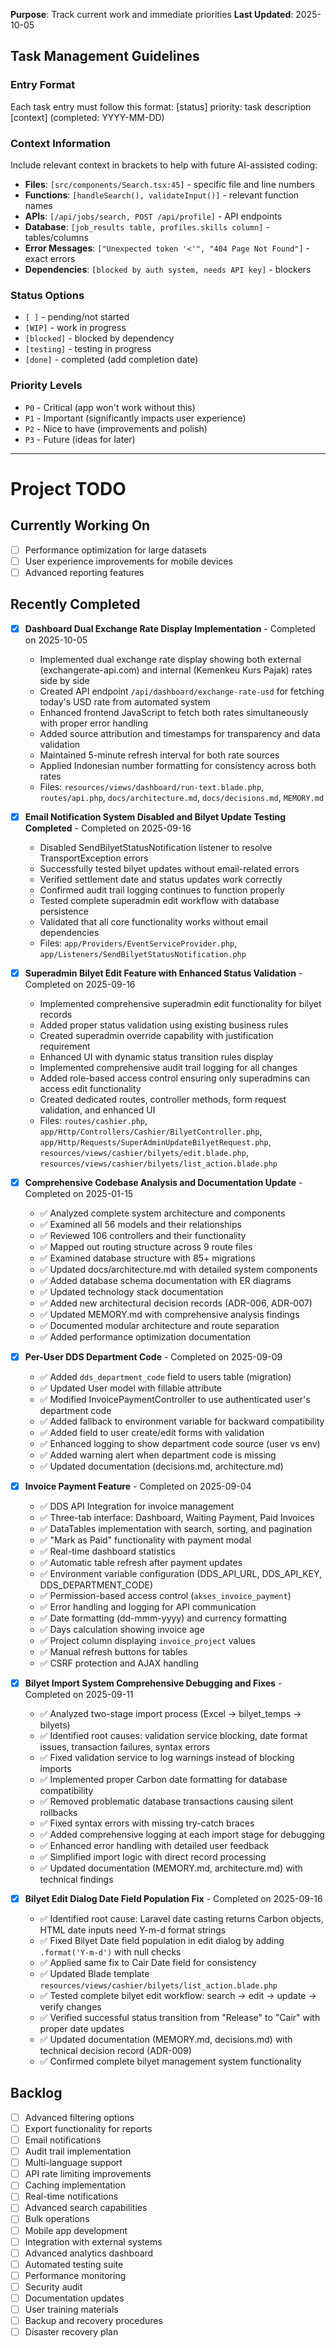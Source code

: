 **Purpose**: Track current work and immediate priorities
**Last Updated**: 2025-10-05

## Task Management Guidelines

### Entry Format

Each task entry must follow this format:
[status] priority: task description [context] (completed: YYYY-MM-DD)

### Context Information

Include relevant context in brackets to help with future AI-assisted coding:

-   **Files**: `[src/components/Search.tsx:45]` - specific file and line numbers
-   **Functions**: `[handleSearch(), validateInput()]` - relevant function names
-   **APIs**: `[/api/jobs/search, POST /api/profile]` - API endpoints
-   **Database**: `[job_results table, profiles.skills column]` - tables/columns
-   **Error Messages**: `["Unexpected token '<'", "404 Page Not Found"]` - exact errors
-   **Dependencies**: `[blocked by auth system, needs API key]` - blockers

### Status Options

-   `[ ]` - pending/not started
-   `[WIP]` - work in progress
-   `[blocked]` - blocked by dependency
-   `[testing]` - testing in progress
-   `[done]` - completed (add completion date)

### Priority Levels

-   `P0` - Critical (app won't work without this)
-   `P1` - Important (significantly impacts user experience)
-   `P2` - Nice to have (improvements and polish)
-   `P3` - Future (ideas for later)

---

# Project TODO

## Currently Working On

-   [ ] Performance optimization for large datasets
-   [ ] User experience improvements for mobile devices
-   [ ] Advanced reporting features

## Recently Completed

-   [x] **Dashboard Dual Exchange Rate Display Implementation** - Completed on 2025-10-05

    -   Implemented dual exchange rate display showing both external (exchangerate-api.com) and internal (Kemenkeu Kurs Pajak) rates side by side
    -   Created API endpoint `/api/dashboard/exchange-rate-usd` for fetching today's USD rate from automated system
    -   Enhanced frontend JavaScript to fetch both rates simultaneously with proper error handling
    -   Added source attribution and timestamps for transparency and data validation
    -   Maintained 5-minute refresh interval for both rate sources
    -   Applied Indonesian number formatting for consistency across both rates
    -   Files: `resources/views/dashboard/run-text.blade.php`, `routes/api.php`, `docs/architecture.md`, `docs/decisions.md`, `MEMORY.md`

-   [x] **Email Notification System Disabled and Bilyet Update Testing Completed** - Completed on 2025-09-16

    -   Disabled SendBilyetStatusNotification listener to resolve TransportException errors
    -   Successfully tested bilyet updates without email-related errors
    -   Verified settlement date and status updates work correctly
    -   Confirmed audit trail logging continues to function properly
    -   Tested complete superadmin edit workflow with database persistence
    -   Validated that all core functionality works without email dependencies
    -   Files: `app/Providers/EventServiceProvider.php`, `app/Listeners/SendBilyetStatusNotification.php`

-   [x] **Superadmin Bilyet Edit Feature with Enhanced Status Validation** - Completed on 2025-09-16

    -   Implemented comprehensive superadmin edit functionality for bilyet records
    -   Added proper status validation using existing business rules
    -   Created superadmin override capability with justification requirement
    -   Enhanced UI with dynamic status transition rules display
    -   Implemented comprehensive audit trail logging for all changes
    -   Added role-based access control ensuring only superadmins can access edit functionality
    -   Created dedicated routes, controller methods, form request validation, and enhanced UI
    -   Files: `routes/cashier.php`, `app/Http/Controllers/Cashier/BilyetController.php`, `app/Http/Requests/SuperAdminUpdateBilyetRequest.php`, `resources/views/cashier/bilyets/edit.blade.php`, `resources/views/cashier/bilyets/list_action.blade.php`

-   [x] **Comprehensive Codebase Analysis and Documentation Update** - Completed on 2025-01-15

    -   ✅ Analyzed complete system architecture and components
    -   ✅ Examined all 56 models and their relationships
    -   ✅ Reviewed 106 controllers and their functionality
    -   ✅ Mapped out routing structure across 9 route files
    -   ✅ Examined database structure with 85+ migrations
    -   ✅ Updated docs/architecture.md with detailed system components
    -   ✅ Added database schema documentation with ER diagrams
    -   ✅ Updated technology stack documentation
    -   ✅ Added new architectural decision records (ADR-006, ADR-007)
    -   ✅ Updated MEMORY.md with comprehensive analysis findings
    -   ✅ Documented modular architecture and route separation
    -   ✅ Added performance optimization documentation

-   [x] **Per-User DDS Department Code** - Completed on 2025-09-09

    -   ✅ Added `dds_department_code` field to users table (migration)
    -   ✅ Updated User model with fillable attribute
    -   ✅ Modified InvoicePaymentController to use authenticated user's department code
    -   ✅ Added fallback to environment variable for backward compatibility
    -   ✅ Added field to user create/edit forms with validation
    -   ✅ Enhanced logging to show department code source (user vs env)
    -   ✅ Added warning alert when department code is missing
    -   ✅ Updated documentation (decisions.md, architecture.md)

-   [x] **Invoice Payment Feature** - Completed on 2025-09-04

    -   ✅ DDS API Integration for invoice management
    -   ✅ Three-tab interface: Dashboard, Waiting Payment, Paid Invoices
    -   ✅ DataTables implementation with search, sorting, and pagination
    -   ✅ "Mark as Paid" functionality with payment modal
    -   ✅ Real-time dashboard statistics
    -   ✅ Automatic table refresh after payment updates
    -   ✅ Environment variable configuration (DDS_API_URL, DDS_API_KEY, DDS_DEPARTMENT_CODE)
    -   ✅ Permission-based access control (`akses_invoice_payment`)
    -   ✅ Error handling and logging for API communication
    -   ✅ Date formatting (dd-mmm-yyyy) and currency formatting
    -   ✅ Days calculation showing invoice age
    -   ✅ Project column displaying `invoice_project` values
    -   ✅ Manual refresh buttons for tables
    -   ✅ CSRF protection and AJAX handling

-   [x] **Bilyet Import System Comprehensive Debugging and Fixes** - Completed on 2025-09-11

    -   ✅ Analyzed two-stage import process (Excel → bilyet_temps → bilyets)
    -   ✅ Identified root causes: validation service blocking, date format issues, transaction failures, syntax errors
    -   ✅ Fixed validation service to log warnings instead of blocking imports
    -   ✅ Implemented proper Carbon date formatting for database compatibility
    -   ✅ Removed problematic database transactions causing silent rollbacks
    -   ✅ Fixed syntax errors with missing try-catch braces
    -   ✅ Added comprehensive logging at each import stage for debugging
    -   ✅ Enhanced error handling with detailed user feedback
    -   ✅ Simplified import logic with direct record processing
    -   ✅ Updated documentation (MEMORY.md, architecture.md) with technical findings

-   [x] **Bilyet Edit Dialog Date Field Population Fix** - Completed on 2025-09-16

    -   ✅ Identified root cause: Laravel date casting returns Carbon objects, HTML date inputs need Y-m-d format strings
    -   ✅ Fixed Bilyet Date field population in edit dialog by adding `.format('Y-m-d')` with null checks
    -   ✅ Applied same fix to Cair Date field for consistency
    -   ✅ Updated Blade template `resources/views/cashier/bilyets/list_action.blade.php`
    -   ✅ Tested complete bilyet edit workflow: search → edit → update → verify changes
    -   ✅ Verified successful status transition from "Release" to "Cair" with proper date updates
    -   ✅ Updated documentation (MEMORY.md, decisions.md) with technical decision record (ADR-009)
    -   ✅ Confirmed complete bilyet management system functionality

## Backlog

-   [ ] Advanced filtering options
-   [ ] Export functionality for reports
-   [ ] Email notifications
-   [ ] Audit trail implementation
-   [ ] Multi-language support
-   [ ] API rate limiting improvements
-   [ ] Caching implementation
-   [ ] Real-time notifications
-   [ ] Advanced search capabilities
-   [ ] Bulk operations
-   [ ] Mobile app development
-   [ ] Integration with external systems
-   [ ] Advanced analytics dashboard
-   [ ] Automated testing suite
-   [ ] Performance monitoring
-   [ ] Security audit
-   [ ] Documentation updates
-   [ ] User training materials
-   [ ] Backup and recovery procedures
-   [ ] Disaster recovery plan

